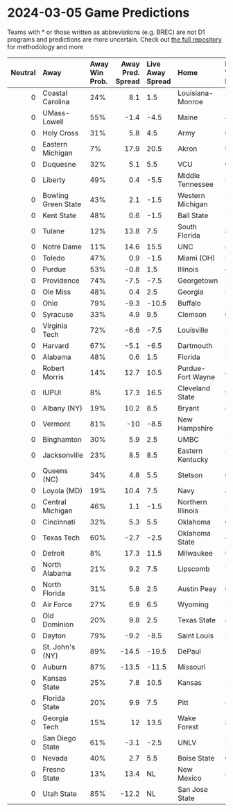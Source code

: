 # 2024-03-05 Game Predictions
Teams with * or those written as abbreviations (e.g. BREC) are not D1 programs and predictions are more uncertain. Check out [the full repository](https://github.com/grdavis/college-basketball-elo) for methodology and more

|   Neutral | Away                | Away Win Prob.   |   Away Pred. Spread | Live Away Spread   | Home              | Home Win Prob.   |   Home Pred. Spread |
|----------:|:--------------------|:-----------------|--------------------:|:-------------------|:------------------|:-----------------|--------------------:|
|         0 | Coastal Carolina    | 24%              |                 8.1 | 1.5                | Louisiana-Monroe  | 76%              |                -8.1 |
|         0 | UMass-Lowell        | 55%              |                -1.4 | -4.5               | Maine             | 45%              |                 1.4 |
|         0 | Holy Cross          | 31%              |                 5.8 | 4.5                | Army              | 69%              |                -5.8 |
|         0 | Eastern Michigan    | 7%               |                17.9 | 20.5               | Akron             | 93%              |               -17.9 |
|         0 | Duquesne            | 32%              |                 5.1 | 5.5                | VCU               | 68%              |                -5.1 |
|         0 | Liberty             | 49%              |                 0.4 | -5.5               | Middle Tennessee  | 51%              |                -0.4 |
|         0 | Bowling Green State | 43%              |                 2.1 | -1.5               | Western Michigan  | 57%              |                -2.1 |
|         0 | Kent State          | 48%              |                 0.6 | -1.5               | Ball State        | 52%              |                -0.6 |
|         0 | Tulane              | 12%              |                13.8 | 7.5                | South Florida     | 88%              |               -13.8 |
|         0 | Notre Dame          | 11%              |                14.6 | 15.5               | UNC               | 89%              |               -14.6 |
|         0 | Toledo              | 47%              |                 0.9 | -1.5               | Miami (OH)        | 53%              |                -0.9 |
|         0 | Purdue              | 53%              |                -0.8 | 1.5                | Illinois          | 47%              |                 0.8 |
|         0 | Providence          | 74%              |                -7.5 | -7.5               | Georgetown        | 26%              |                 7.5 |
|         0 | Ole Miss            | 48%              |                 0.4 | 2.5                | Georgia           | 52%              |                -0.4 |
|         0 | Ohio                | 79%              |                -9.3 | -10.5              | Buffalo           | 21%              |                 9.3 |
|         0 | Syracuse            | 33%              |                 4.9 | 9.5                | Clemson           | 67%              |                -4.9 |
|         0 | Virginia Tech       | 72%              |                -6.6 | -7.5               | Louisville        | 28%              |                 6.6 |
|         0 | Harvard             | 67%              |                -5.1 | -6.5               | Dartmouth         | 33%              |                 5.1 |
|         0 | Alabama             | 48%              |                 0.6 | 1.5                | Florida           | 52%              |                -0.6 |
|         0 | Robert Morris       | 14%              |                12.7 | 10.5               | Purdue-Fort Wayne | 86%              |               -12.7 |
|         0 | IUPUI               | 8%               |                17.3 | 16.5               | Cleveland State   | 92%              |               -17.3 |
|         0 | Albany (NY)         | 19%              |                10.2 | 8.5                | Bryant            | 81%              |               -10.2 |
|         0 | Vermont             | 81%              |               -10   | -8.5               | New Hampshire     | 19%              |                10   |
|         0 | Binghamton          | 30%              |                 5.9 | 2.5                | UMBC              | 70%              |                -5.9 |
|         0 | Jacksonville        | 23%              |                 8.5 | 8.5                | Eastern Kentucky  | 77%              |                -8.5 |
|         0 | Queens (NC)         | 34%              |                 4.8 | 5.5                | Stetson           | 66%              |                -4.8 |
|         0 | Loyola (MD)         | 19%              |                10.4 | 7.5                | Navy              | 81%              |               -10.4 |
|         0 | Central Michigan    | 46%              |                 1.1 | -1.5               | Northern Illinois | 54%              |                -1.1 |
|         0 | Cincinnati          | 32%              |                 5.3 | 5.5                | Oklahoma          | 68%              |                -5.3 |
|         0 | Texas Tech          | 60%              |                -2.7 | -2.5               | Oklahoma State    | 40%              |                 2.7 |
|         0 | Detroit             | 8%               |                17.3 | 11.5               | Milwaukee         | 92%              |               -17.3 |
|         0 | North Alabama       | 21%              |                 9.2 | 7.5                | Lipscomb          | 79%              |                -9.2 |
|         0 | North Florida       | 31%              |                 5.8 | 2.5                | Austin Peay       | 69%              |                -5.8 |
|         0 | Air Force           | 27%              |                 6.9 | 6.5                | Wyoming           | 73%              |                -6.9 |
|         0 | Old Dominion        | 20%              |                 9.8 | 2.5                | Texas State       | 80%              |                -9.8 |
|         0 | Dayton              | 79%              |                -9.2 | -8.5               | Saint Louis       | 21%              |                 9.2 |
|         0 | St. John's (NY)     | 89%              |               -14.5 | -19.5              | DePaul            | 11%              |                14.5 |
|         0 | Auburn              | 87%              |               -13.5 | -11.5              | Missouri          | 13%              |                13.5 |
|         0 | Kansas State        | 25%              |                 7.8 | 10.5               | Kansas            | 75%              |                -7.8 |
|         0 | Florida State       | 20%              |                 9.9 | 7.5                | Pitt              | 80%              |                -9.9 |
|         0 | Georgia Tech        | 15%              |                12   | 13.5               | Wake Forest       | 85%              |               -12   |
|         0 | San Diego State     | 61%              |                -3.1 | -2.5               | UNLV              | 39%              |                 3.1 |
|         0 | Nevada              | 40%              |                 2.7 | 5.5                | Boise State       | 60%              |                -2.7 |
|         0 | Fresno State        | 13%              |                13.4 | NL                 | New Mexico        | 87%              |               -13.4 |
|         0 | Utah State          | 85%              |               -12.2 | NL                 | San Jose State    | 15%              |                12.2 |